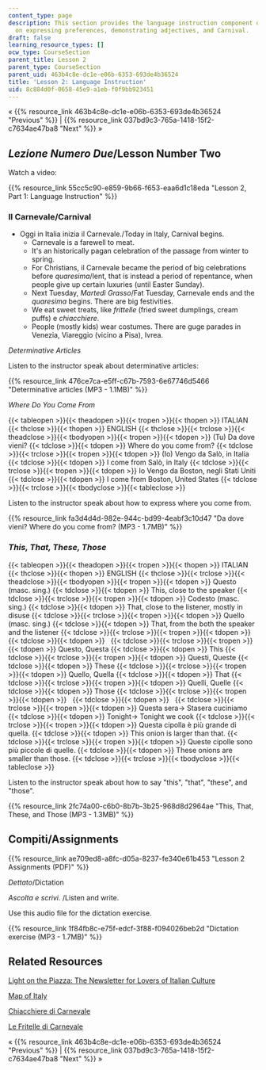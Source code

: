 ```yaml
---
content_type: page
description: This section provides the language instruction component of a lesson
  on expressing preferences, demonstrating adjectives, and Carnival.
draft: false
learning_resource_types: []
ocw_type: CourseSection
parent_title: Lesson 2
parent_type: CourseSection
parent_uid: 463b4c8e-dc1e-e06b-6353-693de4b36524
title: 'Lesson 2: Language Instruction'
uid: 8c884d0f-0658-45e9-a1eb-f0f9bb923451
---
```

« {{% resource_link 463b4c8e-dc1e-e06b-6353-693de4b36524 "Previous" %}} | {{% resource_link 037bd9c3-765a-1418-15f2-c7634ae47ba8 "Next" %}} »

## _Lezione Numero Due_/Lesson Number Two

Watch a video:

{{% resource_link 55cc5c90-e859-9b66-f653-eaa6d1c18eda "Lesson 2, Part 1: Language Instruction" %}}

### Il Carnevale/Carnival

- Oggi in Italia inizia il Carnevale./Today in Italy, Carnival begins.
    - Carnevale is a farewell to meat.
    - It's an historically pagan celebration of the passage from winter to spring.
    - For Christians, il Carnevale became the period of big celebrations before _quaresima_/lent, that is instead a period of repentance, when people give up certain luxuries (until Easter Sunday).
    - Next Tuesday, _Martedì Grasso_/Fat Tuesday, Carnevale ends and the _quaresima_ begins. There are big festivities.
    - We eat sweet treats, like _frittelle_ (fried sweet dumplings, cream puffs) e _chiacchiere_.
    - People (mostly kids) wear costumes. There are guge parades in Venezia, Viareggio (vicino a Pisa), Ivrea.

_Determinative Articles_

Listen to the instructor speak about determinative articles:

{{% resource_link 476ce7ca-e5ff-c67b-7593-6e67746d5466 "Determinative articles (MP3 - 1.1MB)" %}}

_Where Do You Come From_

{{< tableopen >}}{{< theadopen >}}{{< tropen >}}{{< thopen >}}
ITALIAN
{{< thclose >}}{{< thopen >}}
ENGLISH
{{< thclose >}}{{< trclose >}}{{< theadclose >}}{{< tbodyopen >}}{{< tropen >}}{{< tdopen >}}
(Tu) Da dove vieni?
{{< tdclose >}}{{< tdopen >}}
Where do you come from?
{{< tdclose >}}{{< trclose >}}{{< tropen >}}{{< tdopen >}}
(Io) Vengo da Salò, in Italia
{{< tdclose >}}{{< tdopen >}}
I come from Salò, in Italy
{{< tdclose >}}{{< trclose >}}{{< tropen >}}{{< tdopen >}}
Io Vengo da Boston, negli Stati Uniti
{{< tdclose >}}{{< tdopen >}}
I come from Boston, United States
{{< tdclose >}}{{< trclose >}}{{< tbodyclose >}}{{< tableclose >}}

Listen to the instructor speak about how to express where you come from.

{{% resource_link fa3d4d4d-982e-944c-bd99-4eabf3c10d47 "Da dove vieni? Where do you come from? (MP3 - 1.7MB)" %}}

### _This, That, These, Those_

{{< tableopen >}}{{< theadopen >}}{{< tropen >}}{{< thopen >}}
ITALIAN
{{< thclose >}}{{< thopen >}}
ENGLISH
{{< thclose >}}{{< trclose >}}{{< theadclose >}}{{< tbodyopen >}}{{< tropen >}}{{< tdopen >}}
Questo (masc. sing.)
{{< tdclose >}}{{< tdopen >}}
This, close to the speaker
{{< tdclose >}}{{< trclose >}}{{< tropen >}}{{< tdopen >}}
Codesto (masc. sing.)
{{< tdclose >}}{{< tdopen >}}
That, close to the listener, mostly in disuse
{{< tdclose >}}{{< trclose >}}{{< tropen >}}{{< tdopen >}}
Quello (masc. sing.)
{{< tdclose >}}{{< tdopen >}}
That, from the both the speaker and the listener
{{< tdclose >}}{{< trclose >}}{{< tropen >}}{{< tdopen >}}
 
{{< tdclose >}}{{< tdopen >}}
 
{{< tdclose >}}{{< trclose >}}{{< tropen >}}{{< tdopen >}}
Questo, Questa
{{< tdclose >}}{{< tdopen >}}
This
{{< tdclose >}}{{< trclose >}}{{< tropen >}}{{< tdopen >}}
Questi, Queste
{{< tdclose >}}{{< tdopen >}}
These
{{< tdclose >}}{{< trclose >}}{{< tropen >}}{{< tdopen >}}
Quello, Quella
{{< tdclose >}}{{< tdopen >}}
That
{{< tdclose >}}{{< trclose >}}{{< tropen >}}{{< tdopen >}}
Quelli, Quelle
{{< tdclose >}}{{< tdopen >}}
Those
{{< tdclose >}}{{< trclose >}}{{< tropen >}}{{< tdopen >}}
 
{{< tdclose >}}{{< tdopen >}}
 
{{< tdclose >}}{{< trclose >}}{{< tropen >}}{{< tdopen >}}
Questa sera-> Stasera cuciniamo
{{< tdclose >}}{{< tdopen >}}
Tonight-> Tonight we cook
{{< tdclose >}}{{< trclose >}}{{< tropen >}}{{< tdopen >}}
Questa cipolla è più grande di quella.
{{< tdclose >}}{{< tdopen >}}
This onion is larger than that.
{{< tdclose >}}{{< trclose >}}{{< tropen >}}{{< tdopen >}}
Queste cipolle sono più piccole di quelle.
{{< tdclose >}}{{< tdopen >}}
These onions are smaller than those.
{{< tdclose >}}{{< trclose >}}{{< tbodyclose >}}{{< tableclose >}}

Listen to the instructor speak about how to say "this", "that", "these", and "those".

{{% resource_link 2fc74a00-c6b0-8b7b-3b25-968d8d2964ae "This, That, These, and Those (MP3 - 1.3MB)" %}}

## Compiti/Assignments

{{% resource_link ae709ed8-a8fc-d05a-8237-fe340e61b453 "Lesson 2 Assignments (PDF)" %}}

_Dettato_/Dictation

_Ascolta e scrivi._ /Listen and write.

Use this audio file for the dictation exercise.

{{% resource_link 1f84fb8c-e75f-edcf-3f88-f094026beb2d "Dictation exercise (MP3 - 1.7MB)" %}}

## Related Resources

[Light on the Piazza: The Newsletter for Lovers of Italian Culture](http://archive.constantcontact.com/fs089/1104667042190/archive/1109135403790.html)

[Map of Italy](http://viaggi.globopix.net/cartina/cartina-italia-politica.jpg)

[Chiacchiere di Carnevale](http://vinchef.blogspot.com/2012/01/chiacchiere-di-carnevale.html)

[Le Fritelle di Carnevale](http://comefare.com/come-fare-le-frittelle-di-carnevale/)

« {{% resource_link 463b4c8e-dc1e-e06b-6353-693de4b36524 "Previous" %}} | {{% resource_link 037bd9c3-765a-1418-15f2-c7634ae47ba8 "Next" %}} »
